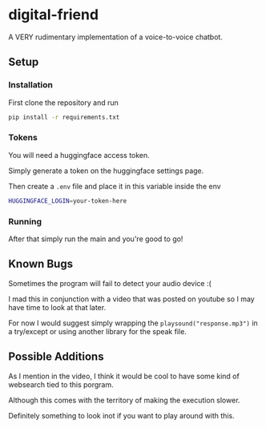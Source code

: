 # digital-friend
A VERY rudimentary implementation of a voice-to-voice chatbot. 


## Setup



### Installation

First clone the repository and run

```bash
pip install -r requirements.txt
```

### Tokens

You will need a huggingface access token.

Simply generate a token on the huggingface settings page.

Then create a `.env` file and place it in this variable inside the env

```bash
HUGGINGFACE_LOGIN=your-token-here
```

### Running

After that simply run the main and you're good to go!


## Known Bugs

Sometimes the program will fail to detect your audio device :(

I mad this in conjunction with a video that was posted on youtube so I may have time to look at that later.

For now I would suggest simply wrapping the `playsound("response.mp3")` in a try/except or using another library for the speak file.



## Possible Additions

As I mention in the video, I think it would be cool to have some kind of websearch tied to this porgram.

Although this comes with the territory of making the execution slower.

Definitely something to look inot if you want to play around with this.
